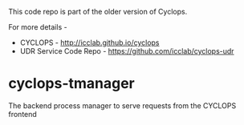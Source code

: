 This code repo is part of the older version of Cyclops.

For more details -
* CYCLOPS - http://icclab.github.io/cyclops
* UDR Service Code Repo - https://github.com/icclab/cyclops-udr

cyclops-tmanager
================

The backend process manager to serve requests from the CYCLOPS frontend
